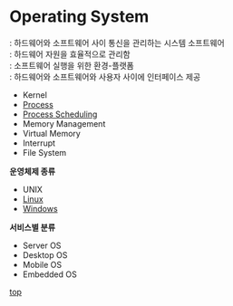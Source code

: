 # Operating System     
: 하드웨어와 소프트웨어 사이 통신을 관리하는 시스템 소프트웨어     
: 하드웨어 자원을 효율적으로 관리함              
: 소프트웨어 실행을 위한 환경-플랫폼          
: 하드웨어와 소프트웨어와 사용자 사이에 인터페이스 제공        

- Kernel
- [Process](./os-process.md)
- [Process Scheduling](./os-process-scheduling.md)
- Memory Management
- Virtual Memory
- Interrupt
- File System


**운영체제 종류**   
- UNIX
- [Linux](./Linux/)
- [Windows](./Windows)


**서비스별 분류**   
- Server OS
- Desktop OS
- Mobile OS
- Embedded OS



[top](#)
